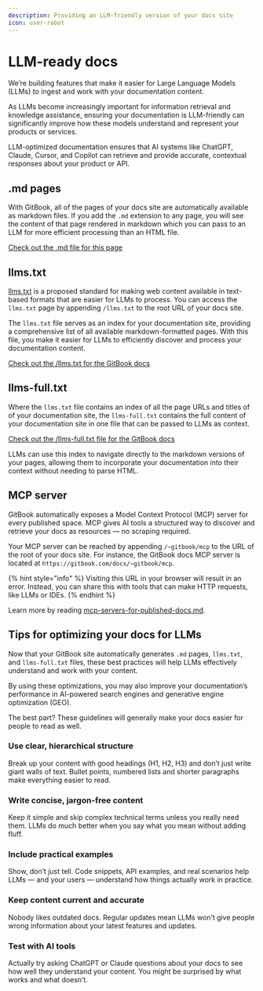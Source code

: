```yaml
---
description: Providing an LLM-friendly version of your docs site
icon: user-robot
---
```


# LLM-ready docs

We’re building features that make it easier for Large Language Models (LLMs) to ingest and work with your documentation content.

As LLMs become increasingly important for information retrieval and knowledge assistance, ensuring your documentation is LLM-friendly can significantly improve how these models understand and represent your products or services.

LLM-optimized documentation ensures that AI systems like ChatGPT, Claude, Cursor, and Copilot can retrieve and provide accurate, contextual responses about your product or API.

## .md pages

With GitBook, all of the pages of your docs site are automatically available as markdown files. If you add the `.md` extension to any page, you will see the content of that page rendered in markdown which you can pass to an LLM for more efficient processing than an HTML file.

<a href="https://gitbook.com/docs/publishing-documentation/llm-ready-docs.md" class="button primary">Check out the .md file for this page</a>

## llms.txt

[llms.txt](https://llmstxt.org/) is a proposed standard for making web content available in text-based formats that are easier for LLMs to process. You can access the `llms.txt` page by appending `/llms.txt` to the root URL of your docs site.

The `llms.txt` file serves as an index for your documentation site, providing a comprehensive list of all available markdown-formatted pages. With this file, you make it easier for LLMs to efficiently discover and process your documentation content.

<a href="https://gitbook.com/docs/llms.txt" class="button primary">Check out the /llms.txt for the GitBook docs</a>

## llms-full.txt

Where the `llms.txt` file contains an index of all the page URLs and titles of of your documentation site, the `llms-full.txt` contains the full content of your documentation site in one file that can be passed to LLMs as context.

<a href="https://gitbook.com/docs/llms-full.txt" class="button primary">Check out the /llms-full.txt file for the GitBook docs</a>

LLMs can use this index to navigate directly to the markdown versions of your pages, allowing them to incorporate your documentation into their context without needing to parse HTML.

## MCP server

GitBook automatically exposes a Model Context Protocol (MCP) server for every published space. MCP gives AI tools a structured way to discover and retrieve your docs as resources — no scraping required.

Your MCP server can be reached by appending `/~gitbook/mcp` to the URL of the root of your docs site. For instance, the GitBook docs MCP server is located at `https://gitbook.com/docs/~gitbook/mcp`.&#x20;

{% hint style="info" %}
Visiting this URL in your browser will result in an error. Instead, you can share this with tools that can make HTTP requests, like LLMs or IDEs.
{% endhint %}

Learn more by reading [mcp-servers-for-published-docs.md](mcp-servers-for-published-docs.md "mention").

## Tips for optimizing your docs for LLMs

Now that your GitBook site automatically generates `.md` pages, `llms.txt`, and `llms-full.txt` files, these best practices will help LLMs effectively understand and work with your content.

By using these optimizations, you may also improve your documentation’s performance in AI-powered search engines and generative engine optimization (GEO).

The best part? These guidelines will generally make your docs easier for people to read as well.

### Use clear, hierarchical structure

Break up your content with good headings (H1, H2, H3) and don’t just write giant walls of text. Bullet points, numbered lists and shorter paragraphs make everything easier to read.

### Write concise, jargon-free content

Keep it simple and skip complex technical terms unless you really need them. LLMs do much better when you say what you mean without adding fluff.

### Include practical examples

Show, don’t just tell. Code snippets, API examples, and real scenarios help LLMs — and your users — understand how things actually work in practice.

### Keep content current and accurate

Nobody likes outdated docs. Regular updates mean LLMs won’t give people wrong information about your latest features and updates.

### Test with AI tools

Actually try asking ChatGPT or Claude questions about your docs to see how well they understand your content. You might be surprised by what works and what doesn’t.
